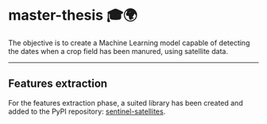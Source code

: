 # master-thesis 🎓🌍

The objective is to create a Machine Learning model capable of detecting the dates when a crop field has been manured, using satellite data. 

*** 
## Features extraction

For the features extraction phase, a suited library has been created and added to the PyPI repository: [sentinel-satellites](https://pypi.org/project/sentinel-satellites/).